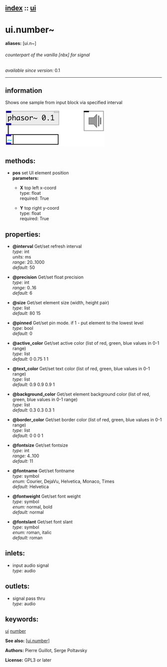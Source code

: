[index](index.html) :: [ui](category_ui.html)
---

# ui.number~
**aliases:** [ui.n\~]


###### counterpart of the vanilla [nbx] for signal

*available since version:* 0.1

---


## information
Shows one sample from input block via specified interval


[![example](../examples/img/ui.number~.jpg)](../examples/pd/ui.number~.pd)





## methods:

* **pos**
set UI element position<br>
  __parameters:__
  - **X** top left x-coord<br>
    type: float <br>
    required: True <br>

  - **Y** top right y-coord<br>
    type: float <br>
    required: True <br>




## properties:

* **@interval** 
Get/set refresh interval<br>
_type:_ int<br>
_units:_ ms<br>
_range:_ 20..1000<br>
_default:_ 50<br>

* **@precision** 
Get/set float precision<br>
_type:_ int<br>
_range:_ 0..16<br>
_default:_ 6<br>

* **@size** 
Get/set element size (width, height pair)<br>
_type:_ list<br>
_default:_ 80 15<br>

* **@pinned** 
Get/set pin mode. if 1 - put element to the lowest level<br>
_type:_ bool<br>
_default:_ 0<br>

* **@active_color** 
Get/set active color (list of red, green, blue values in 0-1 range)<br>
_type:_ list<br>
_default:_ 0 0.75 1 1<br>

* **@text_color** 
Get/set text color (list of red, green, blue values in 0-1 range)<br>
_type:_ list<br>
_default:_ 0.9 0.9 0.9 1<br>

* **@background_color** 
Get/set element background color (list of red, green, blue values in 0-1 range)<br>
_type:_ list<br>
_default:_ 0.3 0.3 0.3 1<br>

* **@border_color** 
Get/set border color (list of red, green, blue values in 0-1 range)<br>
_type:_ list<br>
_default:_ 0 0 0 1<br>

* **@fontsize** 
Get/set fontsize<br>
_type:_ int<br>
_range:_ 4..100<br>
_default:_ 11<br>

* **@fontname** 
Get/set fontname<br>
_type:_ symbol<br>
_enum:_ Courier, DejaVu, Helvetica, Monaco, Times<br>
_default:_ Helvetica<br>

* **@fontweight** 
Get/set font weight<br>
_type:_ symbol<br>
_enum:_ normal, bold<br>
_default:_ normal<br>

* **@fontslant** 
Get/set font slant<br>
_type:_ symbol<br>
_enum:_ roman, italic<br>
_default:_ roman<br>



## inlets:

* input audio signal<br>
_type:_ audio



## outlets:

* signal pass thru<br>
_type:_ audio



## keywords:

[ui](keywords/ui.html)
[number](keywords/number.html)



**See also:**
[\[ui.number\]](ui.number.html)




**Authors:** Pierre Guillot, Serge Poltavsky




**License:** GPL3 or later






